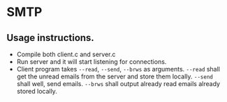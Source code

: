 # SMTP
## Usage instructions.
- Compile both client.c and server.c
- Run server and it will start listening for connections.
- Client program takes `--read`, `--send`, `--brws` as arguments. `--read` shall get the unread emails from the server and store them locally. `--send` shall well, send emails. `--brws` shall output already read emails already stored locally.

